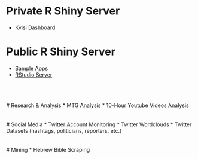 # Private R Shiny Server
* Kvisi Dashboard  
# Public R Shiny Server
* [Sample Apps](http://shiny.stedogin.xyz/sample-apps "Sample Shiny Apps")
* [RStudio Server](http://shiny.stedogin.xyz:8787 "RStudio Server")
<br/>
<br/>
<br/>
# Research & Analysis
* MTG Analysis
* 10-Hour Youtube Videos Analysis 
</br>
</br>
</br>
# Social Media
* Twitter Account Monitoring
* Twitter Wordclouds
* Twitter Datasets (hashtags, politicians, reporters, etc.)
</br>
</br>
</br>
# Mining
* Hebrew Bible Scraping

